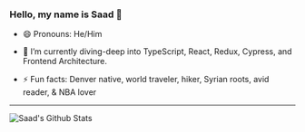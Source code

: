 ### Hello, my name is Saad 👋

- 😄 Pronouns: He/Him

- 🌱 I’m currently diving-deep into TypeScript, React, Redux, Cypress, and Frontend Architecture.

- ⚡ Fun facts: Denver native, world traveler, hiker, Syrian roots, avid reader, & NBA lover
---------------
        
![Saad's Github Stats](https://github-readme-stats.vercel.app/api?username=saadricklamar&show_icons=true&theme=tokyonight)

